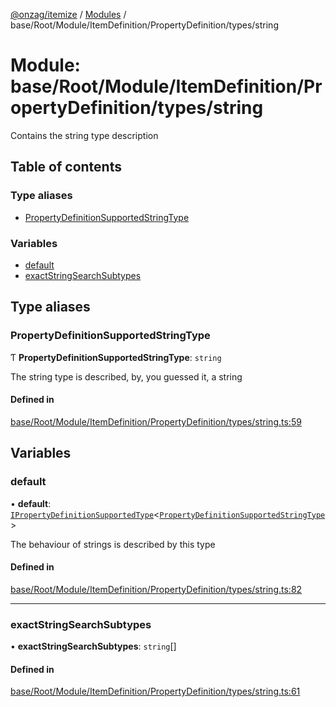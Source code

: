 [@onzag/itemize](../README.md) / [Modules](../modules.md) / base/Root/Module/ItemDefinition/PropertyDefinition/types/string

# Module: base/Root/Module/ItemDefinition/PropertyDefinition/types/string

Contains the string type description

## Table of contents

### Type aliases

- [PropertyDefinitionSupportedStringType](base_Root_Module_ItemDefinition_PropertyDefinition_types_string.md#propertydefinitionsupportedstringtype)

### Variables

- [default](base_Root_Module_ItemDefinition_PropertyDefinition_types_string.md#default)
- [exactStringSearchSubtypes](base_Root_Module_ItemDefinition_PropertyDefinition_types_string.md#exactstringsearchsubtypes)

## Type aliases

### PropertyDefinitionSupportedStringType

Ƭ **PropertyDefinitionSupportedStringType**: `string`

The string type is described, by, you guessed it, a string

#### Defined in

[base/Root/Module/ItemDefinition/PropertyDefinition/types/string.ts:59](https://github.com/onzag/itemize/blob/a24376ed/base/Root/Module/ItemDefinition/PropertyDefinition/types/string.ts#L59)

## Variables

### default

• **default**: [`IPropertyDefinitionSupportedType`](../interfaces/base_Root_Module_ItemDefinition_PropertyDefinition_types.IPropertyDefinitionSupportedType.md)<[`PropertyDefinitionSupportedStringType`](base_Root_Module_ItemDefinition_PropertyDefinition_types_string.md#propertydefinitionsupportedstringtype)\>

The behaviour of strings is described by this type

#### Defined in

[base/Root/Module/ItemDefinition/PropertyDefinition/types/string.ts:82](https://github.com/onzag/itemize/blob/a24376ed/base/Root/Module/ItemDefinition/PropertyDefinition/types/string.ts#L82)

___

### exactStringSearchSubtypes

• **exactStringSearchSubtypes**: `string`[]

#### Defined in

[base/Root/Module/ItemDefinition/PropertyDefinition/types/string.ts:61](https://github.com/onzag/itemize/blob/a24376ed/base/Root/Module/ItemDefinition/PropertyDefinition/types/string.ts#L61)
